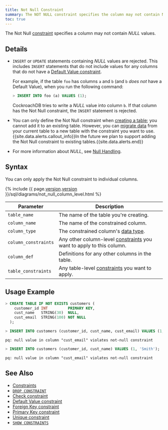 ```yaml
---
title: Not Null Constraint
summary: The NOT NULL constraint specifies the column may not contain NULL values.
toc: true
---
```


The Not Null [constraint](constraints.html) specifies a column may not contain *NULL* values.


## Details

- `INSERT` or `UPDATE` statements containing *NULL* values are rejected. This includes `INSERT` statements that do not include values for any columns that do not have a [Default Value constraint](default-value.html). 

  For example, if the table `foo` has columns `a` and `b` (and `b` *does not* have a Default Value), when you run the following command:

  ~~~ sql
  > INSERT INTO foo (a) VALUES (1);
  ~~~

  CockroachDB tries to write a *NULL* value into column `b`. If that column has the Not Null constraint, the `INSERT` statement is rejected.

- You can only define the Not Null constraint when [creating a table](#syntax); you cannot add it to an existing table. However, you can [migrate data](constraints.html#table-migrations-to-add-or-change-immutable-constraints) from your current table to a new table with the constraint you want to use.
  {{site.data.alerts.callout_info}}In the future we plan to support adding the Not Null constraint to existing tables.{{site.data.alerts.end}}

- For more information about *NULL*, see [Null Handling](null-handling.html).

## Syntax

You can only apply the Not Null constraint to individual columns.

{% include {{ page.[version](cluster-settings.html#setting-version).[version](cluster-settings.html#setting-version) }}/sql/diagrams/not_null_column_level.html %}

| Parameter | Description |
|-----------|-------------|
| `table_name` | The name of the table you're creating. |
| `column_name` | The name of the constrained column. |
| `column_type` | The constrained column's [data type](data-types.html). |
| `column_constraints` | Any other column-level [constraints](constraints.html) you want to apply to this column. |
| `column_def` | Definitions for any other columns in the table. |
| `table_constraints` | Any table-level [constraints](constraints.html) you want to apply. |

## Usage Example

~~~ sql
> CREATE TABLE IF NOT EXISTS customers (
    customer_id INT         PRIMARY KEY,
    cust_name   STRING(30)  NULL,
    cust_email  STRING(100) NOT NULL
  );

> INSERT INTO customers (customer_id, cust_name, cust_email) VALUES (1, 'Smith', NULL);
~~~
~~~
pq: null value in column "cust_email" violates not-null constraint
~~~
~~~ sql
> INSERT INTO customers (customer_id, cust_name) VALUES (1, 'Smith');
~~~
~~~
pq: null value in column "cust_email" violates not-null constraint
~~~

## See Also

- [Constraints](constraints.html)
- [`DROP CONSTRAINT`](drop-constraint.html)
- [Check constraint](check.html)
- [Default Value constraint](default-value.html)
- [Foreign Key constraint](foreign-key.html)
- [Primary Key constraint](primary-key.html)
- [Unique constraint](unique.html)
- [`SHOW CONSTRAINTS`](show-constraints.html)
